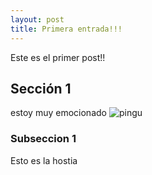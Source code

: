 ```yaml
---
layout: post
title: Primera entrada!!!
---
```

Este es el primer post!!
## Sección 1
estoy muy emocionado
![pingu]({{site.baseurl}}/images/tenor.gif)
### Subseccion 1
 Esto es la hostia
